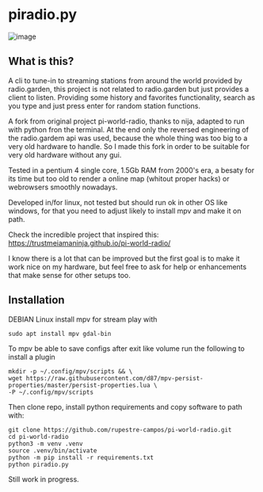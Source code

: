 # piradio.py
![image](https://github.com/rupestre-campos/pi-world-radio/assets/51023074/64cd5522-0f31-426c-9b89-f9a6fcc99756)

## What is this?

A cli to tune-in to streaming stations from around the world provided by radio.garden, 
this project is not related to radio.garden but just provides a client to listen.
Providing some history and favorites functionality, search as you type and just press enter for random station functions.

A fork from original project pi-world-radio, thanks to nija, adapted to run with python fron the terminal.
At the end only the reversed engineering of the radio.gardem api was used, because the whole thing
was too big to a very old hardware to handle. So I made this fork in order to 
be suitable for very old hardware without any gui.


Tested in a pentium 4 single core, 1.5Gb RAM from 2000's era, a besaty for its time but too old to render a 
online map (whitout proper hacks) or webrowsers smoothly nowadays.


Developed in/for linux, not tested but should run ok in other OS like windows, 
for that you need to adjust likely to install mpv and make it on path.

Check the incredible  project that inspired this:
https://trustmeiamaninja.github.io/pi-world-radio/

I know there is a lot that can be improved but the first goal is to make it work nice on my hardware,
but feel free to ask for help or enhancements that make sense for other setups too.

## Installation

DEBIAN Linux
install mpv for stream play with

```sudo apt install mpv gdal-bin```

To mpv be able to save configs after exit like volume run the following to install a plugin

```
mkdir -p ~/.config/mpv/scripts && \ 
wget https://raw.githubusercontent.com/d87/mpv-persist-properties/master/persist-properties.lua \
-P ~/.config/mpv/scripts
```

Then clone repo, install python requirements and copy software to path with:

```
git clone https://github.com/rupestre-campos/pi-world-radio.git
cd pi-world-radio
python3 -m venv .venv
source .venv/bin/activate
python -m pip install -r requirements.txt
python piradio.py
```

Still work in progress.

